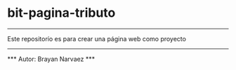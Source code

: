 # bit-pagina-tributo
---
Este repositorío es para crear una página web como proyecto

---
*** Autor: Brayan Narvaez ***